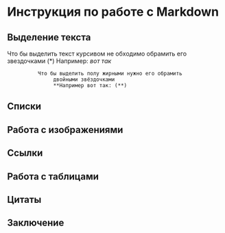 # Инструкция по работе с Markdown

## Выделение текста
Что бы выделить текст курсивом не обходимо
 обрамить его звездочками (*)
 Например: *вот так*
 
              Что бы выделить полу жирными нужно его обрамить 
                   двойными звёздочками 
                   **Например вот так: (**)

## Списки

## Работа с изображениями

## Ссылки

## Работа с таблицами

## Цитаты

## Заключение